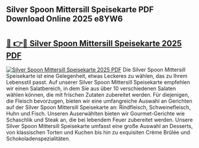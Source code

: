 ## Silver Spoon Mittersill Speisekarte PDF Download Online 2025 e8YW6

# <h2><a href="http://gc70ll.nevu.top/?p=Silver+Spoon+Mittersill+Speisekarte">🔗 👉🔴 Silver Spoon Mittersill Speisekarte 2025 PDF</a></h2>

[![Silver Spoon Mittersill Speisekarte 2025 PDF](https://i.imgur.com/dBaPXMq.png)](http://gc70ll.nevu.top/?p=Silver+Spoon+Mittersill+Speisekarte)
Die Silver Spoon Mittersill Speisekarte ist eine Gelegenheit, etwas Leckeres zu wählen, das zu Ihrem Lebensstil passt. Auf unserer Silver Spoon Mittersill Speisekarte empfehlen wir einen Salatbereich, in dem Sie aus über 10 verschiedenen Salaten wählen können, die mit frischen Zutaten zubereitet werden. Für diejenigen, die Fleisch bevorzugen, bieten wir eine umfangreiche Auswahl an Gerichten auf der Silver Spoon Mittersill Speisekarte an: Rindfleisch, Schweinefleisch, Huhn und Fisch. Unseren Auserwählten bieten wir Gourmet-Gerichte wie Schaschlik und Steak an, die bei lebendem Feuer zubereitet werden. Unsere Silver Spoon Mittersill Speisekarte umfasst eine große Auswahl an Desserts, von klassischen Torten und Kuchen bis hin zu exquisiten Crème Brûlée und Schokoladenspezialitäten.
